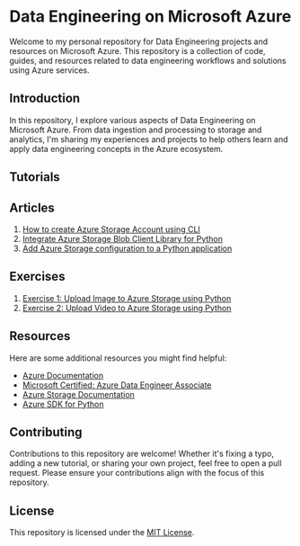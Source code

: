 # Data Engineering on Microsoft Azure

Welcome to my personal repository for Data Engineering projects and resources on Microsoft Azure. This repository is a collection of code, guides, and resources related to data engineering workflows and solutions using Azure services.

## Introduction

In this repository, I explore various aspects of Data Engineering on Microsoft Azure. From data ingestion and processing to storage and analytics, I'm sharing my experiences and projects to help others learn and apply data engineering concepts in the Azure ecosystem.

<!--- ## Projects

Here are some of the key projects am going to work on:

1. **Azure Data Factory ETL Pipeline:**
   Building an end-to-end ETL pipeline using Azure Data Factory to extract data from multiple sources, transform it, and load it into Azure SQL Data Warehouse.

2. **Real-time Stream Processing with Azure Stream Analytics:**
   Implementing a real-time data processing solution using Azure Stream Analytics to analyze incoming data streams and trigger actions based on conditions.

3. **Data Lake Storage and Databricks Integration:**
   Exploring the integration between Azure Data Lake Storage and Azure Databricks for scalable data processing and analysis.
--->

## Tutorials

## Articles

1. [How to create Azure Storage Account using CLI]([path_to_notebook.ipynb](https://github.com/azizulkawser/Azure_DP-203/blob/e31b27851d03aab4962192e2174394a067342108/DP-203%20-Data%20Engineering%20on%20Microsoft%20Azure/Data_Storage_in_Microsoft_Azure.ipynb)#Artilce_1)
2. [Integrate Azure Storage Blob Client Library for Python](articles/Article2-Integrate-Blob-Library.md)
3. [Add Azure Storage configuration to a Python application](articles/Article3-Add-Storage-Configuration.md)

## Exercises

1. [Exercise 1: Upload Image to Azure Storage using Python](exercises/Exercise1-Upload-Image.md)
2. [Exercise 2: Upload Video to Azure Storage using Python](exercises/Exercise2-Upload-Video.md)

## Resources
Here are some additional resources you might find helpful:

- [Azure Documentation](https://docs.microsoft.com/en-us/azure/)
- [Microsoft Certified: Azure Data Engineer Associate]([https://learn.microsoft.com/en-us/azure/data-engineering/](https://learn.microsoft.com/en-us/certifications/azure-data-engineer/))
- [Azure Storage Documentation](https://docs.microsoft.com/en-us/azure/storage/)
- [Azure SDK for Python](https://github.com/Azure/azure-sdk-for-python)

## Contributing

Contributions to this repository are welcome! Whether it's fixing a typo, adding a new tutorial, or sharing your own project, feel free to open a pull request. Please ensure your contributions align with the focus of this repository.

## License

This repository is licensed under the [MIT License](LICENSE).

